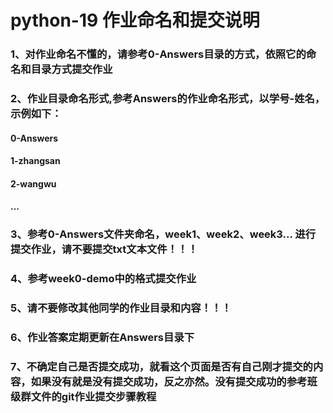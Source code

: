 # python-19 作业命名和提交说明

### 1、对作业命名不懂的，请参考0-Answers目录的方式，依照它的命名和目录方式提交作业

### 2、作业目录命名形式,参考Answers的作业命名形式，以学号-姓名，示例如下：
  #### 0-Answers
  #### 1-zhangsan
  #### 2-wangwu 
  #### ...
  
### 3、参考0-Answers文件夹命名，week1、week2、week3... 进行提交作业，请不要提交txt文本文件！！！

### 4、参考week0-demo中的格式提交作业

### 5、请不要修改其他同学的作业目录和内容！！！

### 6、作业答案定期更新在Answers目录下

### 7、不确定自己是否提交成功，就看这个页面是否有自己刚才提交的内容，如果没有就是没有提交成功，反之亦然。没有提交成功的参考班级群文件的git作业提交步骤教程
